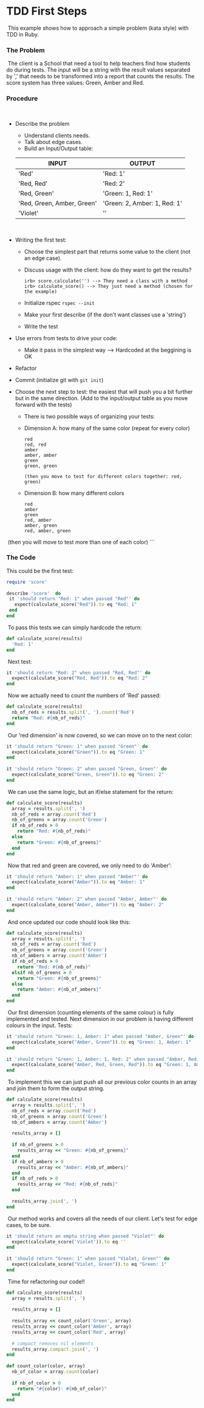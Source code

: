 # TDD First Steps
​
This example shows how to approach a simple problem (kata style) with TDD in Ruby.
​
### The Problem
​
The client is a School that need a tool to help teachers find how students do during tests. The input will be a string with the result values separated by ',' that needs to be transformed into a report that counts the results. The score system has three values: Green, Amber and Red.
​
### Procedure
​
- Describe the problem  
  - Understand clients needs.
  - Talk about edge cases. 
  - Build an Input/Output table:
  
  
  INPUT                      | OUTPUT
  ---------------------------|--------------------
  'Red'                      | 'Red: 1'
  'Red, Red'                 | 'Red: 2'
  'Red, Green'               | 'Green: 1, Red: 1'
  'Red, Green, Amber, Green' | 'Green: 2, Amber: 1, Red: 1'
  'Violet'                   | ''
​
  
- Writing the first test:
  - Choose the simplest part that returns some value to the client (not an edge case).
  - Discuss usage with the client: how do they want to get the results?
   
    ```
    irb> score.calculate('') --> They need a class with a method
    irb> calculate_score() --> They just need a method (chosen for the example)
    ```
  - Initialize rspec `rspec --init`
  - Make your first describe (if the don't want classes use a 'string') 
  - Write the test 
​
- Use errors from tests to drive your code:
  - Make it pass in the simplest way --> Hardcoded at the beggining is OK
​
- Refactor
​
- Commit (initialize git with `git init`)
   
- Choose the next step to test: the easiest that will push you a bit further but in the same direction. (Add to the input/output table as you move forward with the tests)
​
  - There is two possible ways of organizing your tests:
  - Dimension A: how many of the same color (repeat for every color)
    
    ```
    red
    red, red
    amber
    amber, amber
    green
    green, green
    
    (then you move to test for different colors together: red, green)
    ```
  - Dimension B: how many different colors
    
    ```
    red
    amber
    green
    red, amber
    amber, green
    red, amber, green
​
    (then you will move to test more than one of each color)
    ```
    
 ### The Code
 
 This could be the first test:
 
 ```rb
 require 'score'
​
describe 'score'  do
  it 'should return "Red: 1" when passed "Red"' do
    expect(calculate_score("Red")).to eq "Red: 1"
  end
end
```
​
To pass this tests we can simply hardcode the return:
​
```rb
def calculate_score(results)
  'Red: 1'
end
```
​
Next test:
​
```rb
it 'should return "Red: 2" when passed "Red, Red"' do
  expect(calculate_score("Red, Red")).to eq "Red: 2"
end
```
​
Now we actually need to count the numbers of 'Red' passed:
​
```rb
def calculate_score(results)
  nb_of_reds = results.split(', ').count('Red')
  return "Red: #{nb_of_reds}"
end
```
​
Our 'red dimension' is now covered, so we can move on to the next color:
​
```rb
it 'should return "Green: 1" when passed "Green"' do
  expect(calculate_score("Green")).to eq "Green: 1"
end
  
it 'should return "Green: 2" when passed "Green, Green"' do
  expect(calculate_score("Green, Green")).to eq "Green: 2"
end
```
​
We can use the same logic, but an if/else statement for the return:
​
```rb
def calculate_score(results)
  array = results.split(', ')
  nb_of_reds = array.count('Red')
  nb_of_greens = array.count('Green')
  if nb_of_reds > 0
    return "Red: #{nb_of_reds}"
  else
    return "Green: #{nb_of_greens}"
  end
end
```
​
Now that red and green are covered, we only need to do 'Amber':
​
```rb
it 'should return "Amber: 1" when passed "Amber"' do
  expect(calculate_score("Amber")).to eq "Amber: 1"
end
  
it 'should return "Amber: 2" when passed "Amber, Amber"' do
  expect(calculate_score("Amber, Amber")).to eq "Amber: 2"
end
```
​
And once updated our code should look like this:
​
```rb
def calculate_score(results)
  array = results.split(', ')
  nb_of_reds = array.count('Red')
  nb_of_greens = array.count('Green')
  nb_of_ambers = array.count('Amber')
  if nb_of_reds > 0
    return "Red: #{nb_of_reds}"
  elsif nb_of_greens > 0
    return "Green: #{nb_of_greens}"
  else
    return "Amber: #{nb_of_ambers}"
  end
end
```
​
Our first dimension (counting elements of the same colour) is fully implemented and tested. Next dimension in our problem is having different colours in the input. Tests:
​
```rb
it 'should return "Green: 1, Amber: 1" when passed "Amber, Green"' do
  expect(calculate_score("Amber, Green")).to eq "Green: 1, Amber: 1"
end
​
it 'should return "Green: 1, Amber: 1, Red: 2" when passed "Amber, Red, Green, Red"' do
  expect(calculate_score("Amber, Red, Green, Red")).to eq "Green: 1, Amber: 1, Red: 2"
end
```
​
To implement this we can just push all our previous color counts in an array and join them to form the output string.
​
```rb
def calculate_score(results)
  array = results.split(', ')
  nb_of_reds = array.count('Red')
  nb_of_greens = array.count('Green')
  nb_of_ambers = array.count('Amber')
​
  results_array = []
​
  if nb_of_greens > 0
    results_array << "Green: #{nb_of_greens}"
  end
  if nb_of_ambers > 0
    results_array << "Amber: #{nb_of_ambers}"
  end
  if nb_of_reds > 0
    results_array << "Red: #{nb_of_reds}"
  end
​
  results_array.join(', ')
end
```
​
Our method works and covers all the needs of our client. Let's test for edge cases, to be sure.
​
```rb
it 'should return an emptu string when passed "Violet"' do
  expect(calculate_score('Violet')).to eq ''
end
​
it 'should return "Green: 1" when passed "Violet, Green"' do
  expect(calculate_score("Violet, Green")).to eq "Green: 1"
end
```
​
Time for refactoring our code!!
​
```rb
def calculate_score(results)
  array = results.split(', ')
​
  results_array = []
​
  results_array << count_color('Green', array)
  results_array << count_color('Amber', array)
  results_array << count_color('Red', array)
​
  # compact removes nil elements
  results_array.compact.join(', ')
end
​
def count_color(color, array)
  nb_of_color = array.count(color)
  
  if nb_of_color > 0
    return "#{color}: #{nb_of_color}"
  end
end
